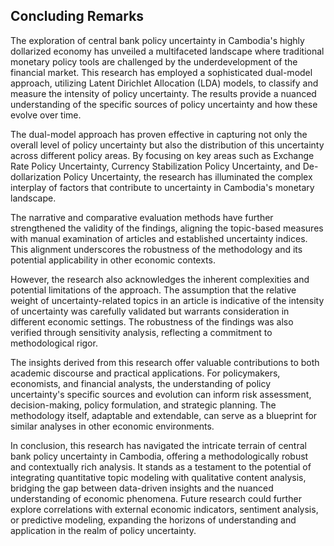 ## Concluding Remarks

The exploration of central bank policy uncertainty in Cambodia's highly dollarized economy has unveiled a multifaceted landscape where traditional monetary policy tools are challenged by the underdevelopment of the financial market. This research has employed a sophisticated dual-model approach, utilizing Latent Dirichlet Allocation (LDA) models, to classify and measure the intensity of policy uncertainty. The results provide a nuanced understanding of the specific sources of policy uncertainty and how these evolve over time.

The dual-model approach has proven effective in capturing not only the overall level of policy uncertainty but also the distribution of this uncertainty across different policy areas. By focusing on key areas such as Exchange Rate Policy Uncertainty, Currency Stabilization Policy Uncertainty, and De-dollarization Policy Uncertainty, the research has illuminated the complex interplay of factors that contribute to uncertainty in Cambodia's monetary landscape.

The narrative and comparative evaluation methods have further strengthened the validity of the findings, aligning the topic-based measures with manual examination of articles and established uncertainty indices. This alignment underscores the robustness of the methodology and its potential applicability in other economic contexts.

However, the research also acknowledges the inherent complexities and potential limitations of the approach. The assumption that the relative weight of uncertainty-related topics in an article is indicative of the intensity of uncertainty was carefully validated but warrants consideration in different economic settings. The robustness of the findings was also verified through sensitivity analysis, reflecting a commitment to methodological rigor.

The insights derived from this research offer valuable contributions to both academic discourse and practical applications. For policymakers, economists, and financial analysts, the understanding of policy uncertainty's specific sources and evolution can inform risk assessment, decision-making, policy formulation, and strategic planning. The methodology itself, adaptable and extendable, can serve as a blueprint for similar analyses in other economic environments.

In conclusion, this research has navigated the intricate terrain of central bank policy uncertainty in Cambodia, offering a methodologically robust and contextually rich analysis. It stands as a testament to the potential of integrating quantitative topic modeling with qualitative content analysis, bridging the gap between data-driven insights and the nuanced understanding of economic phenomena. Future research could further explore correlations with external economic indicators, sentiment analysis, or predictive modeling, expanding the horizons of understanding and application in the realm of policy uncertainty.
